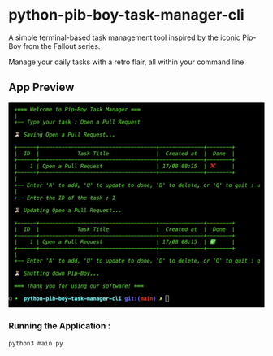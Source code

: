 # python-pib-boy-task-manager-cli

A simple terminal-based task management tool inspired by the iconic Pip-Boy from the Fallout series.

Manage your daily tasks with a retro flair, all within your command line.

## App Preview
<img src=".img/preview.png" alt="drawing" width="600"/>

### Running the Application :
```bash
python3 main.py
```

